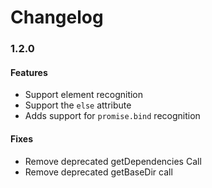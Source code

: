 # Changelog

### 1.2.0
#### Features
* Support <let> element recognition
* Support the `else` attribute
* Adds support for `promise.bind` recognition

#### Fixes
* Remove deprecated getDependencies Call
* Remove deprecated getBaseDir call
